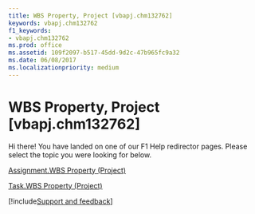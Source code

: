 ```yaml
---
title: WBS Property, Project [vbapj.chm132762]
keywords: vbapj.chm132762
f1_keywords:
- vbapj.chm132762
ms.prod: office
ms.assetid: 109f2097-b517-45dd-9d2c-47b965fc9a32
ms.date: 06/08/2017
ms.localizationpriority: medium
---
```



# WBS Property, Project [vbapj.chm132762]

Hi there! You have landed on one of our F1 Help redirector pages. Please select the topic you were looking for below.

[Assignment.WBS Property (Project)](https://msdn.microsoft.com/library/c3974263-87e9-3102-3c16-712946c926ad%28Office.15%29.aspx)

[Task.WBS Property (Project)](https://msdn.microsoft.com/library/21268405-15da-f12f-2beb-a8e757ed5752%28Office.15%29.aspx)

[!include[Support and feedback](~/includes/feedback-boilerplate.md)]